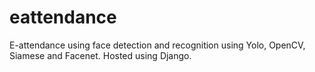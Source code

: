 # eattendance
E-attendance using face detection and recognition using Yolo, OpenCV, Siamese and Facenet. Hosted using Django.

